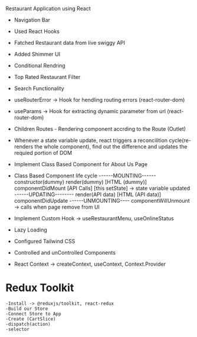 Restaurant Application using React

- Navigation Bar
- Used React Hooks
- Fatched Restaurant data from live swiggy API
- Added Shimmer UI
- Conditional Rendring
- Top Rated Restaurant Filter
- Search Functionality
- useRouterError -> Hook for hendling routing errors (react-router-dom) 
- useParams -> Hook for extracting dynamic parameter from url (react-router-dom) 
- Children Routes - Rendering component accrding to the Route (Outlet)
- Whenever a state variable update, react triggers a reconcilition cycle(re-renders the whole component), find out the difference and updates the requied portion of DOM
- Implement Class Based Component for About Us Page


- Class Based Component life cycle
------MOUNTING------
 constructor(dummy)
 render(dummy)
     [HTML (dummy)]
 componentDidMount
     [API Calls]
     [this setState] -> state variable updated
------UPDATING--------
 render(API data)
     [HTML (API data)]
 componentDidUpdate
------UNMOUNTING----
 componentWillUnmount -> calls when page remove from UI

 - Implement Custom Hook -> useRestaurantMenu, useOnlineStatus
 - Lazy Loading
 - Configured Tailwind CSS
 - Controlled and unControlled Components
 - React Context -> createContext, useContext, Context.Provider

 # Redux Toolkit
    -Install -> @reduxjs/toolkit, react-redux
    -Build our Store
    -Connect Store to App
    -Create (CartSlice)
    -dispatch(action)
    -selector